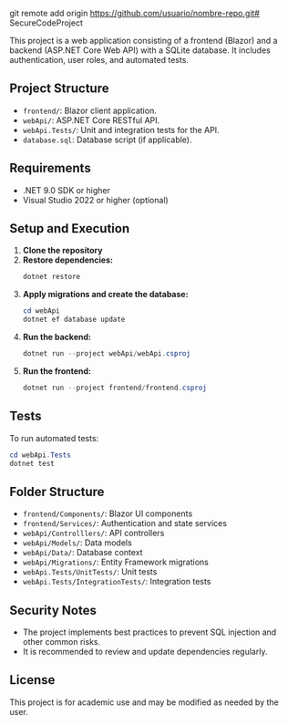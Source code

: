 git remote add origin https://github.com/usuario/nombre-repo.git# SecureCodeProject

This project is a web application consisting of a frontend (Blazor) and a backend (ASP.NET Core Web API) with a SQLite database. It includes authentication, user roles, and automated tests.

## Project Structure

- `frontend/`: Blazor client application.
- `webApi/`: ASP.NET Core RESTful API.
- `webApi.Tests/`: Unit and integration tests for the API.
- `database.sql`: Database script (if applicable).

## Requirements

- .NET 9.0 SDK or higher
- Visual Studio 2022 or higher (optional)

## Setup and Execution

1. **Clone the repository**
2. **Restore dependencies:**
   ```powershell
   dotnet restore
   ```
3. **Apply migrations and create the database:**
   ```powershell
   cd webApi
   dotnet ef database update
   ```
4. **Run the backend:**
   ```powershell
   dotnet run --project webApi/webApi.csproj
   ```
5. **Run the frontend:**
   ```powershell
   dotnet run --project frontend/frontend.csproj
   ```

## Tests

To run automated tests:
```powershell
cd webApi.Tests
dotnet test
```

## Folder Structure

- `frontend/Components/`: Blazor UI components
- `frontend/Services/`: Authentication and state services
- `webApi/Controlllers/`: API controllers
- `webApi/Models/`: Data models
- `webApi/Data/`: Database context
- `webApi/Migrations/`: Entity Framework migrations
- `webApi.Tests/UnitTests/`: Unit tests
- `webApi.Tests/IntegrationTests/`: Integration tests

## Security Notes

- The project implements best practices to prevent SQL injection and other common risks.
- It is recommended to review and update dependencies regularly.

## License

This project is for academic use and may be modified as needed by the user.
